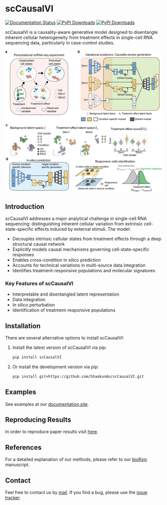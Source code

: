 # scCausalVI

[![Documentation Status](https://readthedocs.org/projects/scvi-tools/badge/?version=stable)](https://sccausalvi.readthedocs.io/en/latest/)
[![PyPI Downloads](https://static.pepy.tech/badge/sccausalvi)](https://pepy.tech/projects/sccausalvi)
[![PyPI Downloads](https://static.pepy.tech/badge/sccausalvi/month)](https://pepy.tech/projects/sccausalvi)

scCausalVI is a causality-aware generative model designed to disentangle inherent cellular heterogeneity from treatment effects in single-cell RNA sequencing data, particularly in case-control studies.

![scCausalVI Overview](https://github.com/ShaokunAn/scCausalVI/blob/main/sketch/method%20overview.png)


## Introduction

scCausalVI addresses a major analytical challenge in single-cell RNA sequencing: distinguishing inherent cellular variation from extrinsic cell-state-specific effects induced by external stimuli. The model:

- Decouples intrinsic cellular states from treatment effects through a deep structural causal network
- Explicitly models causal mechanisms governing cell-state-specific responses
- Enables cross-condition in silico prediction
- Accounts for technical variations in multi-source data integration
- Identifies treatment-responsive populations and molecular signatures

### Key Features of scCausalVI
- Interpretable and disentangled latent representation
- Data integration
- In silico perturbation
- Identification of treatment-responsive populations

## Installation
There are several alternative options to install scCausalVI:

1. Install the latest version of scCausalVI via pip:

   ```bash
   pip install scCausalVI
   ```

2. Or install the development version via pip:

   ```bash
   pip install git+https://github.com/ShaokunAn/scCausalVI.git
   ```

## Examples
See examples at our [documentation site](https://sccausalvi.readthedocs.io/en/latest/tutorial.html).

## Reproducing Results

In order to reproduce paper results visit [here](https://github.com/ShaokunAn/scCausalVI-reproducibility/tree/main).


## References

For a detailed explanation of our methods, please refer to our [bioRxiv](https://www.biorxiv.org/content/10.1101/2025.02.02.636136v1) manuscript.

## Contact

Feel free to contact us by [mail](shan12@bwh.harvard.edu). If you find a bug, please use the [issue tracker](https://github.com/ShaokunAn/scCausalVI/issues).
